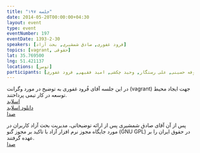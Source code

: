 ```yaml
---
title: "جلسه ۱۹۷"
date: 2014-05-20T00:00:00+04:30
layout: event
type: event
eventNumber: 197
eventDate: 1393-2-30
speakers: [فرود غفوری, صادق شمشیری, بحث آزاد]
topics: [vagrant, حقوقی]
lat: 35.769500
lng: 51.421137
locations: [توسن]
participants: [محمد درویش, وحیدرضا نادری, سهیل اخوت, حسین آقایی, نیما نوروزی, سید حمید مهدوی, مهدی شیخ حسینی, کیوان هدایتی, الولفضل حمیدی, سعید علیجانی, دانیال بهزادی, رضا سامعی, سید مجید عظیمی, حمیدرضا سلیمانی, محسن فرهادی, محمدرضا کمالی‌فرد, آرش حقیقت, رضا شالباف‌زاده, فرهاد باقری, نوید امامی, سعید واشقانی فراهانی, محمد یعسوبی, بیک محمدی, امیر بالغی, مرتضی جوان, رضا بخشایشی, حمیدرضا قوامی, مهرداد دادخواه, علیرضا حیدری, پیام صادری, روح اله امیری, مولا پنهادیان, رسول پوردلان, حمید خزلی, مهرداد سیف زاده, مهدی خشنودی, فربد غیاثی, حسین کزازی, سعید عمید, نیما بهرام, رضا حسین زاده, مصطفی مظفری, سعید وایقانی, آرش خانگلدی, رضا صادق زاده, محمد حسین حامدی, مریم رضایی, نازنین همت پور, مانی ملک محمدی, امیر کریمی, حمید پاک‌نهاد, صادق شمشیری, میلاد خواجوی, احسان دانش, سینا عبدی, رها فرخی, مریم لاهیجانی, شکوفه حسینی, علی رستگار, وحید چکشی, امید فقیهی, فرود غفوری]
---
```

در این جلسه آقای فُرود غفوری به توضیح در مورد وگرانت (vagrant) جهت ایجاد محیط توسعه در کار تیمی پرداختند.  
[اسلاید](/events/presentations/197/vagrant)  
[دانلود اسلاید](/events/presentations/197/vagrant.zip)  
[صدا](https://archive.org/details/tehlug_197_vagrant)  

پس از آن آقای صادق شمشیری پس از ارائه توضیحاتی، مدیریت بحث آزاد کاربران در مورد جایگاه مجوز نرم افزار آزاد با تاکید بر مجوز گنو (GNU GPL) در حقوق ایران را بر عهده گرفتند.  
[صدا](https://archive.org/details/tehlug_197_hoghooghi) 

